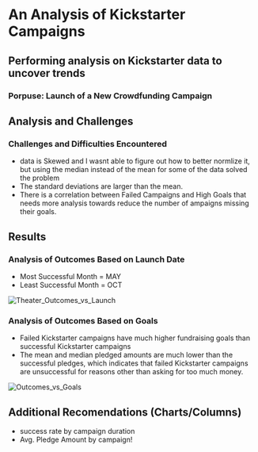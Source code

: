 # An Analysis of Kickstarter Campaigns

## Performing analysis on Kickstarter data to uncover trends

### Porpuse: Launch of a New Crowdfunding Campaign

## Analysis and Challenges

### Challenges and Difficulties Encountered
* data is Skewed and I wasnt able to figure out how to better normlize it, but using the median instead of the mean for some of the data solved the problem
* The standard deviations are larger than the mean.
* There is a correlation between Failed Campaigns and High Goals that needs more analysis towards reduce the number of ampaigns missing their goals.

## Results

### Analysis of Outcomes Based on Launch Date
* Most Successful Month = MAY
* Least Successful Month = OCT

![Theater_Outcomes_vs_Launch](https://user-images.githubusercontent.com/2749849/147915943-8d6d0f6a-d678-4c55-9ff0-42b61fc6d360.png)

### Analysis of Outcomes Based on Goals
* Failed Kickstarter campaigns have much higher fundraising goals than successful Kickstarter campaigns
* The mean and median pledged amounts are much lower than the successful pledges, which indicates that failed Kickstarter campaigns are unsuccessful for reasons other than asking for too much money.

![Outcomes_vs_Goals](https://user-images.githubusercontent.com/2749849/147401234-f274e758-9094-44a0-833b-7d1da403984a.png)

## Additional Recomendations (Charts/Columns)
* success rate by campaign duration
* Avg. Pledge Amount by campaign!
